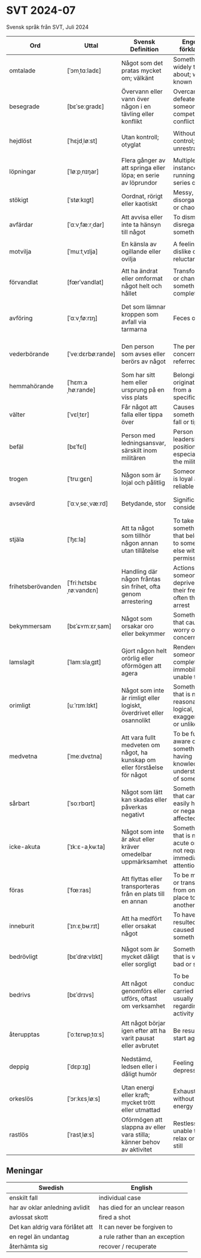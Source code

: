 # SVT 2024-07
Svensk språk från SVT, Juli 2024

| Ord       | Uttal          | Svensk Definition                                     | Engelsk förklaring                          | Kinesisk förklaring      | Exempel mening                                          |
|-----------|----------------|--------------------------------------------------------|---------------------------------------------|--------------------------|---------------------------------------------------------|
| omtalade  | [ˈɔmˌtɑːladɛ]  | Något som det pratas mycket om; välkänt                | Something widely talked about; well-known   | 被广泛讨论的；众所周知的    | Den omtalade boken fick mycket uppmärksamhet i media.   |
| besegrade | [bɛˈseːɡradɛ] | Övervann eller vann över någon i en tävling eller konflikt | Overcame or defeated someone in a competition or conflict | 战胜或击败某人在比赛或冲突中 | De besegrade sina motståndare i finalen. |
| hejdlöst | [ˈhɛjdˌløːst] | Utan kontroll; otyglat | Without control; unrestrained | 失控的；无拘无束的 | Barnen skrattade hejdlöst åt den roliga filmen. |
| löpningar | [ˈløːpˌnɪŋar] | Flera gånger av att springa eller löpa; en serie av löprundor | Multiple instances of running; a series of runs | 多次跑步；一系列跑步 | Han deltog i flera löpningar för att träna inför maratonet. |
| stökigt | [ˈstøːkɪɡt] | Oordnat, rörigt eller kaotiskt | Messy, disorganized, or chaotic | 混乱的；无序的 | Det var väldigt stökigt hemma efter festen. |
| avfärdar | [ˈɑːvˌfæːrˌdar] | Att avvisa eller inte ta hänsyn till något | To dismiss or disregard something | 驳回或不考虑某事 | Han avfärdar kritiken som ogrundad. |
| motvilja | [ˈmuːtˌvɪlja] | En känsla av ogillande eller ovilja | A feeling of dislike or reluctance | 厌恶或不情愿的感觉 | Hon kände en stark motvilja mot att gå till jobbet idag. |
| förvandlat | [fœrˈvandlat] | Att ha ändrat eller omformat något helt och hållet | Transformed or changed something completely | 完全改变或转变某事 | Trädgården har förvandlats till en vacker park. |
| avföring | [ˈɑːvˌføːrɪŋ] | Det som lämnar kroppen som avfall via tarmarna | Feces or stool | 粪便 | Veterinären undersökte hundens avföring för att hitta orsaken till dess sjukdom. |
| vederbörande | [ˈveːdɛrbøːrande] | Den person som avses eller berörs av något | The person concerned or referred to | 有关人员 | Vederbörande ombeds kontakta receptionen vid ankomst. |
| hemmahörande | [ˈhɛmːaˌhøːrande] | Som har sitt hem eller ursprung på en viss plats | Belonging or originating from a specific place | 属于或起源于某个特定地方 | Fåglarna är hemmahörande i norra Europa. |
| välter | [ˈvɛlˌtɛr] | Får något att falla eller tippa över | Causes something to fall or tip over | 使某物倒下或翻倒 | Barnen välter ofta sina leksaker när de leker. |
| befäl | [bɛˈfɛl] | Person med ledningsansvar, särskilt inom militären | Person in a leadership position, especially in the military | 领导者，特别是军事中的领导 | Kaptenen hade befäl över truppen under övningen. |
| trogen | [ˈtruːɡɛn] | Någon som är lojal och pålitlig | Someone who is loyal and reliable | 忠诚和可靠的人 | Han har varit en trogen vän i många år. |
| avsevärd | [ˈɑːvˌseːˌvæːrd] | Betydande, stor | Significant, considerable | 显著的，相当大的 | Projektet har krävt avsevärda resurser. |
| stjäla | [ˈɧɛːla] | Att ta något som tillhör någon annan utan tillåtelse | To take something that belongs to someone else without permission | 偷窃，偷走 | Han försökte stjäla en cykel från gården. |
| frihetsberövanden | [ˈfriːhɛtsbɛˌrøːvandɛn] | Handling där någon fråntas sin frihet, ofta genom arrestering | Actions where someone is deprived of their freedom, often through arrest | 剥夺自由，通常是通过逮捕 | De oskyldiga frihetsberövandena kritiserades av många. |
| bekymmersam | [bɛˈɕʏmːɛrˌsam] | Något som orsakar oro eller bekymmer | Something that causes worry or concern | 令人担忧的，令人困扰的 | Den ekonomiska situationen är mycket bekymmersam. |
| lamslagit | [ˈlamːslaˌɡɪt] | Gjort någon helt orörlig eller oförmögen att agera | Rendered someone completely immobile or unable to act | 使某人完全不能动或行动 | Nyheten om olyckan hade lamslagit hela samhället. |
| orimligt | [uːˈrɪmːlɪkt] | Något som inte är rimligt eller logiskt, överdrivet eller osannolikt | Something that is not reasonable or logical, exaggerated or unlikely | 不合理或不合逻辑的事物 | Priset på produkten är helt orimligt högt. |
| medvetna | [ˈmeːdvɛtna] | Att vara fullt medveten om något, ha kunskap om eller förståelse för något | To be fully aware of something, having knowledge or understanding of something | 意识到某事，具有知识或理解力 | De är medvetna om riskerna med att investera i aktiemarknaden. |
| sårbart  | [ˈsoːrbɑrt]      | Något som lätt kan skadas eller påverkas negativt               | Something that can be easily harmed or negatively affected | 容易受伤害或受到负面影响的事物 | Systemet visade sig vara sårbart för hackerattacker.          |
| icke-akuta | [ˈɪkːɛ-aˌkʉːta] | Något som inte är akut eller kräver omedelbar uppmärksamhet | Something that is not acute or does not require immediate attention | 非紧急的事物 | Vårdcentralen hanterar många icke-akuta fall dagligen. |
| föras | [ˈfœːras] | Att flyttas eller transporteras från en plats till en annan | To be moved or transported from one place to another | 被移动或运输 | Patienten måste föras till sjukhuset omedelbart. |
| inneburit | [ˈɪnːɛˌbʉːrɪt] | Att ha medfört eller orsakat något | To have resulted in or caused something | 导致或引起某事 | Förändringarna har inneburit stora förbättringar för företaget. |
| bedrövligt| [bɛˈdrøːvlɪkt] | Något som är mycket dåligt eller sorgligt | Something that is very bad or sad | 非常糟糕或悲伤的事物 | Vädret var bedrövligt hela semestern. |
| bedrivs | [bɛˈdrɪvs] | Att något genomförs eller utförs, oftast om verksamhet | To be conducted or carried out, usually regarding an activity | 进行或执行（通常指活动） | Forskningen bedrivs av ett internationellt team av experter. |
| återupptas  | [ˈoːtɛrʉpˌtɑːs]     | Att något börjar igen efter att ha varit pausat eller avbrutet               | Be resumed, start again                   | 重新开始，恢复进行             | Förhandlingarna kommer att återupptas efter sommaruppehållet.                                   |
| deppig  | [ˈdɛpːɪg]        | Nedstämd, ledsen eller i dåligt humör                          | Feeling down, depressed       | 情绪低落的，沮丧的         | Jag känner mig lite deppig idag, så jag stannar hemma och vilar.                         |
| orkeslös   | [ˈɔrːkɛsˌløːs]       | Utan energi eller kraft; mycket trött eller utmattad               | Exhausted, without energy             | 没有力气的，筋疲力尽的        | Hon kände sig helt orkeslös efter den långa arbetsdagen.                                  |
| rastlös  | [ˈrastˌløːs]       | Oförmögen att slappna av eller vara stilla; känner behov av aktivitet    | Restless, unable to relax or stay still | 坐立不安的，焦躁的             | Efter flera timmars väntan började barnen bli rastlösa och springa omkring.                 |

## Meningar
| Swedish      | English         |
|--------------|-----------------|
| enskilt fall | individual case |
| har av oklar anledning avlidit | has died for an unclear reason|
| avlossat skott | fired a shot |
| Det kan aldrig vara förlåtet att | It can never be forgiven to |
| en regel än undantag | a rule rather than an exception |
| återhämta sig   | recover / recuperate |
